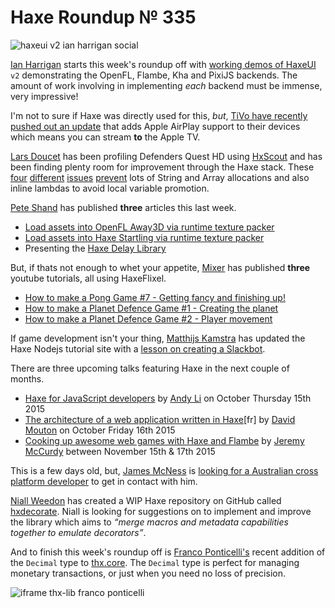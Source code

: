 [_template]: ../templates/roundup.html
[date]: / "2015-09-11 13:31:00"
[modified]: / "2015-09-13 11:17:00"
[published]: / "2015-09-13 12:00:00"
[“”]: a ""
# Haxe Roundup № 335

![haxeui v2 ian harrigan social](/img/335/haxeuiv2.png "Preview of HaxeUI version 2.")

[Ian Harrigan][tw1] starts this week's roundup off with [working demos of HaxeUI][l1]
`v2` demonstrating the OpenFL, Flambe, Kha and PixiJS backends. The amount of work
involving in implementing _each_ backend must be immense, very impressive!

I'm not to sure if Haxe was directly used for this, _but_, [TiVo have recently
pushed out an update][l2] that adds Apple AirPlay support to their devices which
means you can stream **to** the Apple TV.

[Lars Doucet][tw2] has been profiling Defenders Quest HD using [HxScout][l3]
and has been finding plenty room for improvement through the Haxe stack. These
[four][l4] [different][l5] [issues][l6] [prevent][l7] lots of String and Array 
allocations and also inline lambdas to avoid local variable promotion.

[Pete Shand][tw3] has published **three** articles this last week.

- [Load assets into OpenFL Away3D via runtime texture packer][l8]
- [Load assets into Haxe Startling via runtime texture packer][l9]
- Presenting the [Haxe Delay Library][l10]

But, if thats not enough to whet your appetite, [Mixer][tw5] has published **three**
youtube tutorials, all using HaxeFlixel.

- [How to make a Pong Game #7 - Getting fancy and finishing up!][l12]
- [How to make a Planet Defence Game #1 - Creating the planet][l13]
- [How to make a Planet Defence Game #2 - Player movement][l14]

If game development isn't your thing, [Matthijs Kamstra][tw4] has updated the 
Haxe Nodejs tutorial site with a [lesson on creating a Slackbot][l11].

There are three upcoming talks featuring Haxe in the next couple of months.

- [Haxe for JavaScript developers][l15] by [Andy Li][tw6] on October Thursday 15th 2015
- [The architecture of a web application written in Haxe][l16][fr] by [David Mouton][tw7] on October Friday 16th 2015
- [Cooking up awesome web games with Haxe and Flambe][l17] by [Jeremy McCurdy][tw8] between November 15th & 17th 2015

This is a few days old, but, [James McNess][tw9] is [looking for a Australian cross
platform developer][l18] to get in contact with him.

[Niall Weedon][tw10] has created a WIP Haxe repository on GitHub called
[hxdecorate][l19]. Niall is looking for suggestions on to implement and improve
the library which aims to _“merge macros and metadata capabilities together to 
emulate decorators”_.

And to finish this week's roundup off is [Franco Ponticelli's][tw10] recent 
addition of the `Decimal` type to [thx.core][l20]. The `Decimal` type is perfect
for managing monetary transactions, or just when you need no loss of precision.

![iframe thx-lib franco ponticelli](http://try.thx-lib.org/embed/28e90)

[tw10]: https://twitter.com/fponticelli "@fponticelli"
[tw9]: https://twitter.com/codeandvisual "@codeandvisual"
[tw8]: https://twitter.com/JeremyMcCurdy "@JeremyMcCurdy"
[tw7]: https://twitter.com/damoebius "@damoebius"
[tw6]: https://twitter.com/andy_li "@andy_li"
[tw5]: https://twitter.com/5Mixer "@5Mixer"
[tw4]: https://twitter.com/MatthijsKamstra "@MatthijsKamstra"
[tw3]: https://twitter.com/peteshand "@peteshand"
[tw2]: https://twitter.com/larsiusprime "@larsiusprime"
[tw1]: https://twitter.com/IanHarrigan1982 "@IanHarrigan1982"
	
[l20]: https://github.com/fponticelli/thx.core "Thx.core on GitHub"
[l19]: https://github.com/nweedon/hxdecorate "hxdecorate on GitHub"
[l18]: https://twitter.com/codeandvisual/status/641053491281006592 "Australian cross-platform app developer job position"
[l17]: http://migs15.com/en/cooking-up-awesome-web-games-with-haxe-and-flambe/ "Cooking up awesome web games with Haxe and Flambe event"
[l16]: http://www.bdx.io/#/home "The architecture of a web application written in Haxe event"
[l15]: http://www.meetup.com/London-JavaScript-Community/events/224686660/ "Haxe, a language that compiles to JS... online event"
[l14]: https://www.youtube.com/watch?v=1oajia3bqNs "How to make a Planet Defence Game #2 - Player movement on YouTube"
[l13]: https://www.youtube.com/watch?v=6YemVrJnlS8 "How to make a Planet Defence Game #1 - Creating the planet on YouTube"
[l12]: https://www.youtube.com/watch?v=V-zZw_jZEHQ "How to make a Pong Game #7 - Getting fancy and finishing up on YouTube"
[l11]: http://matthijskamstra.github.io/haxenode/01slackbot/about.html "HaxeNode powered Slackbot"
[l10]: http://blog.peteshand.net/haxe-delay/ "Haxe Delay Library by Pete Shand"
[l9]: http://blog.peteshand.net/load-assets-into-haxe-starling-via-runtime-texture-packer/ "Load assets into haxe-starling via runtime texture packer by Pete Shand"
[l8]: http://blog.peteshand.net/load-assets-into-away3d-openfl-via-runtime-texture-packer/ "Load assets into away3d-openfl via runtime texture packer by Pete Shand"
[l7]: https://github.com/openfl/openfl/pull/830 "Drawcommand refactor for OpenFL on GitHub"
[l6]: https://github.com/openfl/openfl/pull/826 "DrawPath Optimization for OpenFL on GitHub"
[l5]: https://github.com/openfl/openfl/pull/825 "TextEngine Optimization for OpenFL on GitHub"
[l4]: https://github.com/openfl/lime/pull/562 "Font Optimization for Lime on GitHub"
[l3]: https://www.patreon.com/hxscout?ty=h "Support HxScout on Patreon"
[l2]: http://techcrunch.com/2015/07/14/tivo-devices-now-support-airplay-for-streaming-recordings-to-apple-tv/ "TiVo Devices Now Support AirPlay For Streaming Recordings To Apple TV"
[l1]: http://haxeui.org/v2/ "HaxeUI Version 2 Demos"